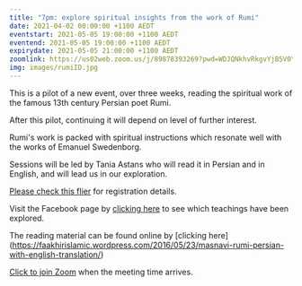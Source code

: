 ```yaml
---
title: "7pm: explore spiritual insights from the work of Rumi"
date: 2021-04-02 00:00:00 +1100 AEDT
eventstart: 2021-05-05 19:00:00 +1100 AEDT
eventend: 2021-05-05 19:00:00 +1100 AEDT
expirydate: 2021-05-05 21:00:00 +1100 AEDT
zoomlink: https://us02web.zoom.us/j/89878393269?pwd=WDJQNkhvRkgvYjB5V0Y3R1ZHKzhFUT09
img: images/rumiID.jpg
---
```


This is a pilot of a new event, over three weeks, reading the spiritual work of the famous 13th century Persian poet Rumi.

After this pilot, continuing it will depend on level of further interest.

Rumi's work is packed with spiritual instructions which resonate well with the works of Emanuel Swedenborg.

Sessions will be led by Tania Astans who will read it in Persian and in English, and will lead us in our exploration.

[Please check this flier](https://static.swedenborg.com.au/pdf/fliers/rumi20210428.pdf) for registration details.

Visit the Facebook page by [clicking here](https://www.facebook.com/Tanias-Shams-and-Rumi-Room-106439571596187) to see which teachings have been explored.

The reading material can be found online by [clicking here] (https://faakhirislamic.wordpress.com/2016/05/23/masnavi-rumi-persian-with-english-translation/)

[Click to join Zoom](https://us02web.zoom.us/j/89878393269?pwd=WDJQNkhvRkgvYjB5V0Y3R1ZHKzhFUT09) when the meeting time arrives.
